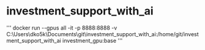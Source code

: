 # investment_support_with_ai

'''
docker run --gpus all -it -p 8888:8888 -v C:\Users\dko5k\Documents\git\investment_support_with_ai:/home/git/investment_support_with_ai investment_gpu:base
'''